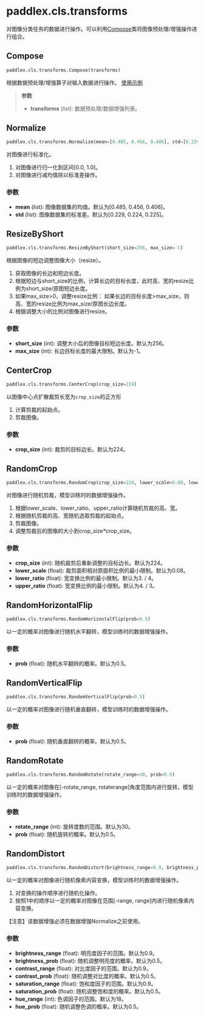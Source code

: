# paddlex.cls.transforms

对图像分类任务的数据进行操作。可以利用[Compose](#compose)类将图像预处理/增强操作进行组合。

## Compose
```python
paddlex.cls.transforms.Compose(transforms)
```

根据数据预处理/增强算子对输入数据进行操作。  [使用示例](https://github.com/PaddlePaddle/PaddleX/blob/develop/tutorials/train/classification/mobilenetv2.py#L13)

> **参数**
> * **transforms** (list): 数据预处理/数据增强列表。

## Normalize
```python
paddlex.cls.transforms.Normalize(mean=[0.485, 0.456, 0.406], std=[0.229, 0.224, 0.225])
```

对图像进行标准化。  
1. 对图像进行归一化到区间[0.0, 1.0]。  
2. 对图像进行减均值除以标准差操作。

### 参数
* **mean** (list): 图像数据集的均值。默认为[0.485, 0.456, 0.406]。
* **std** (list): 图像数据集的标准差。默认为[0.229, 0.224, 0.225]。

## ResizeByShort
```python
paddlex.cls.transforms.ResizeByShort(short_size=256, max_size=-1)
```

根据图像的短边调整图像大小（resize）。  
1. 获取图像的长边和短边长度。  
2. 根据短边与short_size的比例，计算长边的目标长度，此时高、宽的resize比例为short_size/原图短边长度。  
3. 如果max_size>0，调整resize比例：
   如果长边的目标长度>max_size，则高、宽的resize比例为max_size/原图长边长度。
4. 根据调整大小的比例对图像进行resize。

### 参数
* **short_size** (int): 调整大小后的图像目标短边长度。默认为256。
* **max_size** (int): 长边目标长度的最大限制。默认为-1。

## CenterCrop
```python
paddlex.cls.transforms.CenterCrop(crop_size=224)
```

以图像中心点扩散裁剪长宽为`crop_size`的正方形  
1. 计算剪裁的起始点。  
2. 剪裁图像。

### 参数
* **crop_size** (int): 裁剪的目标边长。默认为224。

## RandomCrop
```python
paddlex.cls.transforms.RandomCrop(crop_size=224, lower_scale=0.08, lower_ratio=3. / 4, upper_ratio=4. / 3)
```

对图像进行随机剪裁，模型训练时的数据增强操作。
1. 根据lower_scale、lower_ratio、upper_ratio计算随机剪裁的高、宽。
2. 根据随机剪裁的高、宽随机选取剪裁的起始点。
3. 剪裁图像。
4. 调整剪裁后的图像的大小到crop_size*crop_size。

### 参数
* **crop_size** (int): 随机裁剪后重新调整的目标边长。默认为224。
* **lower_scale** (float): 裁剪面积相对原面积比例的最小限制。默认为0.08。
* **lower_ratio** (float): 宽变换比例的最小限制。默认为3. / 4。
* **upper_ratio** (float): 宽变换比例的最小限制。默认为4. / 3。

## RandomHorizontalFlip
```python
paddlex.cls.transforms.RandomHorizontalFlip(prob=0.5)
```

以一定的概率对图像进行随机水平翻转，模型训练时的数据增强操作。

### 参数
* **prob** (float): 随机水平翻转的概率。默认为0.5。

## RandomVerticalFlip
```python
paddlex.cls.transforms.RandomVerticalFlip(prob=0.5)
```

以一定的概率对图像进行随机垂直翻转，模型训练时的数据增强操作。

### 参数
* **prob** (float): 随机垂直翻转的概率。默认为0.5。

## RandomRotate
```python
paddlex.cls.transforms.RandomRotate(rotate_range=30, prob=0.5)
```

以一定的概率对图像在[-rotate_range, rotaterange]角度范围内进行旋转，模型训练时的数据增强操作。

### 参数
* **rotate_range** (int): 旋转度数的范围。默认为30。
* **prob** (float): 随机旋转的概率。默认为0.5。

## RandomDistort
```python
paddlex.cls.transforms.RandomDistort(brightness_range=0.9, brightness_prob=0.5, contrast_range=0.9, contrast_prob=0.5, saturation_range=0.9, saturation_prob=0.5, hue_range=18, hue_prob=0.5)
```

以一定的概率对图像进行随机像素内容变换，模型训练时的数据增强操作。  
1. 对变换的操作顺序进行随机化操作。
2. 按照1中的顺序以一定的概率对图像在范围[-range, range]内进行随机像素内容变换。  

【注意】该数据增强必须在数据增强Normalize之前使用。

### 参数
* **brightness_range** (float): 明亮度因子的范围。默认为0.9。
* **brightness_prob** (float): 随机调整明亮度的概率。默认为0.5。
* **contrast_range** (float): 对比度因子的范围。默认为0.9。
* **contrast_prob** (float): 随机调整对比度的概率。默认为0.5。
* **saturation_range** (float): 饱和度因子的范围。默认为0.9。
* **saturation_prob** (float): 随机调整饱和度的概率。默认为0.5。
* **hue_range** (int): 色调因子的范围。默认为18。
* **hue_prob** (float): 随机调整色调的概率。默认为0.5。

<!--
## ComposedClsTransforms
```python
paddlex.cls.transforms.ComposedClsTransforms(mode, crop_size=[224, 224], mean=[0.485, 0.456, 0.406], std=[0.229, 0.224, 0.225], random_horizontal_flip=True)
```
分类模型中已经组合好的数据处理流程，开发者可以直接使用ComposedClsTransforms，简化手动组合transforms的过程, 该类中已经包含了[RandomCrop](#RandomCrop)和[RandomHorizontalFlip](#RandomHorizontalFlip)两种数据增强方式，你仍可以通过[add_augmenters函数接口](#add_augmenters)添加新的数据增强方式。  
ComposedClsTransforms共包括以下几个步骤：
> 训练阶段：
> > 1. 随机从图像中crop一块子图，并resize成crop_size大小
> > 2. 将1的输出按0.5的概率随机进行水平翻转, 若random_horizontal_flip为False，则跳过此步骤
> > 3. 将图像进行归一化
> 验证/预测阶段：
> > 1. 将图像按比例Resize，使得最小边长度为crop_size[0] * 1.14
> > 2. 从图像中心crop出一个大小为crop_size的图像
> > 3. 将图像进行归一化

### 参数
* **mode** (str): Transforms所处的阶段，包括`train', 'eval'或'test'
* **crop_size** (int|list): 输入到模型里的图像大小，默认为[224, 224]（与原图大小无关，根据上述几个步骤，会将原图处理成该图大小输入给模型训练)
* **mean** (list): 图像均值, 默认为[0.485, 0.456, 0.406]。
* **std** (list): 图像方差，默认为[0.229, 0.224, 0.225]。
* **random_horizontal_flip**(bool): 数据增强，是否以0，5的概率使用随机水平翻转增强，仅在model为'train'时生效，默认为True。底层实现采用[paddlex.cls.transforms.RandomHorizontalFlip](#randomhorizontalflip)

### 添加数据增强方式
```python
ComposedClsTransforms.add_augmenters(augmenters)
```
> **参数**
> * **augmenters**(list): 数据增强方式列表

#### 使用示例
```
import paddlex as pdx
from paddlex.cls import transforms
train_transforms = transforms.ComposedClsTransforms(mode='train', crop_size=[320, 320])
eval_transforms = transforms.ComposedClsTransforms(mode='eval', crop_size=[320, 320])

# 添加数据增强
import imgaug.augmenters as iaa
train_transforms.add_augmenters([
			transforms.RandomDistort(),
			iaa.blur.GaussianBlur(sigma=(0.0, 3.0))
])
```
上面代码等价于
```
import paddlex as pdx
from paddlex.cls import transforms
train_transforms = transforms.Composed([
		transforms.RandomDistort(),
		iaa.blur.GaussianBlur(sigma=(0.0, 3.0)),
		# 上面两个为通过add_augmenters额外添加的数据增强方式
		transforms.RandomCrop(crop_size=320),
		transforms.RandomHorizontalFlip(prob=0.5),
		transforms.Normalize()
])
eval_transforms = transforms.Composed([
		transforms.ResizeByShort(short_size=int(320*1.14)),
		transforms.CenterCrop(crop_size=320),
		transforms.Normalize()
])
```
-->

